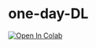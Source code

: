 # one-day-DL

[![Open In Colab](https://colab.research.google.com/assets/colab-badge.svg)](https://colab.research.google.com/github/hukim1112/one-day-DL/blob/main/(pytorch)QuickStart.ipynb)

